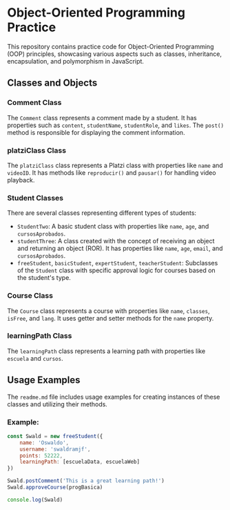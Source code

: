 # Object-Oriented Programming Practice

This repository contains practice code for Object-Oriented Programming (OOP) principles, showcasing various aspects such as classes, inheritance, encapsulation, and polymorphism in JavaScript.

## Classes and Objects

### Comment Class

The `Comment` class represents a comment made by a student. It has properties such as `content`, `studentName`, `studentRole`, and `likes`. The `post()` method is responsible for displaying the comment information.

### platziClass Class

The `platziClass` class represents a Platzi class with properties like `name` and `videoID`. It has methods like `reproducir()` and `pausar()` for handling video playback.

### Student Classes

There are several classes representing different types of students:
- `StudentTwo`: A basic student class with properties like `name`, `age`, and `cursosAprobados`.
- `studentThree`: A class created with the concept of receiving an object and returning an object (ROR). It has properties like `name`, `age`, `email`, and `cursosAprobados`.
- `freeStudent`, `basicStudent`, `expertStudent`, `teacherStudent`: Subclasses of the `Student` class with specific approval logic for courses based on the student's type.

### Course Class

The `Course` class represents a course with properties like `name`, `classes`, `isFree`, and `lang`. It uses getter and setter methods for the `name` property.

### learningPath Class

The `learningPath` class represents a learning path with properties like `escuela` and `cursos`.

## Usage Examples

The `readme.md` file includes usage examples for creating instances of these classes and utilizing their methods.

### Example:
```javascript
const Swald = new freeStudent({
    name: 'Oswaldo',
    username: 'swaldramjf',
    points: 52222,
    learningPath: [escuelaData, escuelaWeb]
})

Swald.postComment('This is a great learning path!')
Swald.approveCourse(progBasica)

console.log(Swald)
